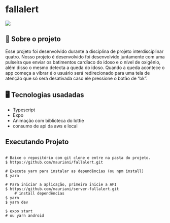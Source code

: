 # fallalert

<img src="https://user-images.githubusercontent.com/32397288/203554477-20e2558b-eadb-4a9d-bc03-d2b21fbc9153.png">

## 🚀 Sobre o projeto

Esse projeto foi desenvolvido durante a disciplina de projeto interdisciplinar quatro. Nosso projeto é desenvolvido foi desenvolvido juntamente com uma pulseira que enviar os batimentos cardíaco do idoso e o nível de oxigênio, além disso o mesmo detecta a queda do idoso. Quando a queda acontece o app começa a vibrar é o usuário será redirecionado para uma tela de atenção que só será desativada caso ele pressione o botão de “ok”.

## 🖥️ Tecnologias usadadas

- Typescript
- Expo
- Animação com biblioteca do lottie
- consumo de api da aws e local

## Executando Projeto

```

# Baixe o repositório com git clone e entre na pasta do projeto.
$ https://github.com/mauriani/fallalert.git

# Execute yarn para instalar as dependências (ou npm install)
$ yarn

# Para iniciar a aplicação, primeiro inicie a API
$ https://github.com/mauriani/server-fallalert.git
	# install dependências
$ yarn
$ yarn dev

$ expo start
# ou yarn android
```
